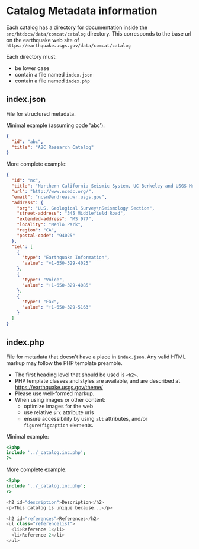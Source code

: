 # Catalog Metadata information

Each catalog has a directory for documentation inside the
`src/htdocs/data/comcat/catalog` directory.  This corresponds to the base url
on the earthquake web site of `https://earthquake.usgs.gov/data/comcat/catalog`


Each directory must:
  - be lower case
  - contain a file named `index.json`
  - contain a file named `index.php`


## index.json

File for structured metadata.

Minimal example (assuming code 'abc'):

```json
{
  "id": "abc",
  "title": "ABC Research Catalog"
}
```

More complete example:
```json
{
  "id": "nc",
  "title": "Northern California Seismic System, UC Berkeley and USGS Menlo Park",
  "url": "http://www.ncedc.org/",
  "email": "ncsn@andreas.wr.usgs.gov",
  "address": {
    "org": "U.S. Geological Survey\nSeismology Section",
    "street-address": "345 Middlefield Road",
    "extended-address": "MS 977",
    "locality": "Menlo Park",
    "region": "CA",
    "postal-code": "94025"
  },
  "tel": [
    {
      "type": "Earthquake Information",
      "value": "+1-650-329-4025"
    },
    {
      "type": "Voice",
      "value": "+1-650-329-4085"
    },
    {
      "type": "Fax",
      "value": "+1-650-329-5163"
    }
  ]
}
```


## index.php

File for metadata that doesn't have a place in `index.json`.
Any valid HTML markup may follow the PHP template preamble.

- The first heading level that should be used is `<h2>`.
- PHP template classes and styles are available, and are described at
  https://earthquake.usgs.gov/theme/
- Please use well-formed markup.
- When using images or other content:
  - optimize images for the web
  - use relative `src` attribute urls
  - ensure accessibility by using `alt` attributes, and/or
    `figure`/`figcaption` elements.


Minimal example:
```php
<?php
include '../_catalog.inc.php';
?>
```

More complete example:
```php
<?php
include '../_catalog.inc.php';
?>

<h2 id="description">Description</h2>
<p>This catalog is unique because...</p>

<h2 id="references">References</h2>
<ul class="referencelist">
  <li>Reference 1</li>
  <li>Reference 2</li>
</ul>
```
